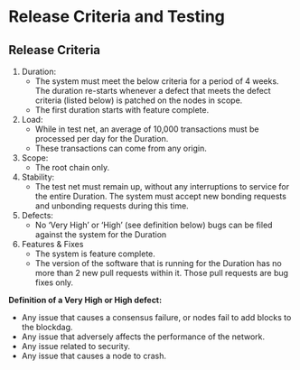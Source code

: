 # Release Criteria and Testing

## Release Criteria

1. Duration:
   * The system must meet the below criteria for a period of 4 weeks. The duration re-starts whenever a defect that meets the defect criteria \(listed below\) is patched on the nodes in scope.
   * The first duration starts with feature complete.
2. Load:
   * While in test net, an average of 10,000 transactions must be processed per day for the Duration.
   * These transactions can come from any origin.
3. Scope:
   * The root chain only.
4. Stability:
   * The test net must remain up, without any interruptions to service for the entire Duration. The system must accept new bonding requests and unbonding requests during this time.
5. Defects:
   * No ‘Very High’ or ‘High’ \(see definition below\) bugs can be filed against the system for the Duration
6. Features & Fixes
   * The system is feature complete.
   * The version of the software that is running for the Duration has no more than 2 new pull requests within it. Those pull requests are bug fixes only.

**Definition of a Very High or High defect:**

* Any issue that causes a consensus failure, or nodes fail to add blocks to the blockdag.
* Any issue that adversely affects the performance of the network.
* Any issue related to security.
* Any issue that causes a node to crash.


